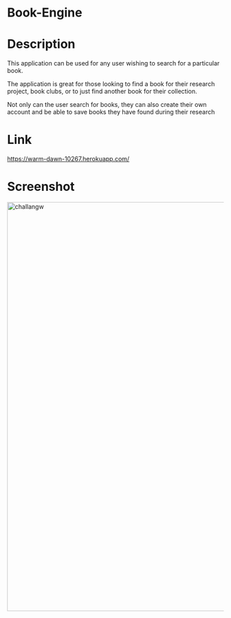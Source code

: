 # Book-Engine

# Description

This application can be used for any user wishing to search for a particular book.

The application is great for those looking to find a book for their research project, book clubs, or to just find another book for their collection.

Not only can the user search for books, they can also create their own account and be able to save books they have found during their research

# Link
https://warm-dawn-10267.herokuapp.com/ 

# Screenshot 

<img width="950" alt="challangw" src="https://user-images.githubusercontent.com/107820740/221110557-b6095857-4a98-458a-8b59-8339b0bad9f6.png">

